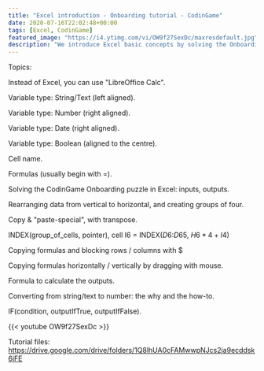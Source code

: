 ```yaml
---
title: "Excel introduction - Onboarding tutorial - CodinGame"
date: 2020-07-16T22:02:48+00:00
tags: [Excel, CodinGame]
featured_image: "https://i4.ytimg.com/vi/OW9f27SexDc/maxresdefault.jpg"
description: "We introduce Excel basic concepts by solving the Onboarding puzzle"
---
```

Topics:

Instead of Excel, you can use "LibreOffice Calc".

Variable type: String/Text (left aligned).

Variable type: Number (right aligned).

Variable type: Date (right aligned).

Variable type: Boolean (aligned to the centre).

Cell name.

Formulas (usually begin with =).

Solving the CodinGame Onboarding puzzle in Excel: inputs, outputs.

Rearranging data from vertical to horizontal, and creating groups of four.

Copy & "paste-special", with transpose.

INDEX(group_of_cells, pointer),  cell I6 = INDEX($D$6:$D$65, $H6 * 4 + I$4)

Copying formulas and blocking rows / columns with $

Copying formulas horizontally / vertically by dragging with mouse.

Formula to calculate the outputs.

Converting from string/text to number: the why and the how-to.

IF(condition, outputIfTrue, outputIfFalse).

{{< youtube OW9f27SexDc >}}

Tutorial files:  https://drive.google.com/drive/folders/1Q8lhUA0cFAMwwpNJcs2ja9ecddsk6jFE